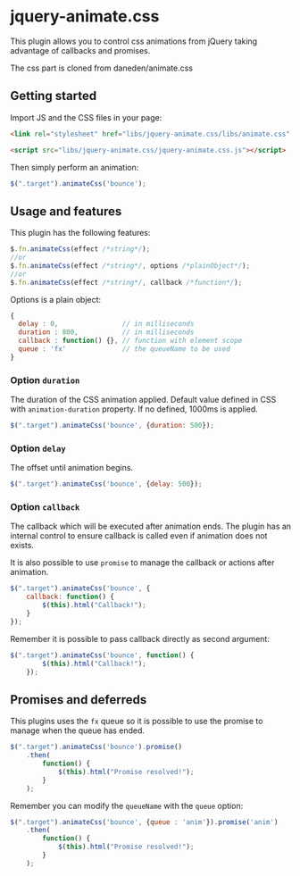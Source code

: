 # jquery-animate.css
This plugin allows you to control css animations from jQuery taking advantage of callbacks and promises.

The css part is cloned from daneden/animate.css

## Getting started

Import JS and the CSS files in your page:

```html
<link rel="stylesheet" href="libs/jquery-animate.css/libs/animate.css" />
```

```html
<script src="libs/jquery-animate.css/jquery-animate.css.js"></script>
```

Then simply perform an animation:

```js
$(".target").animateCss('bounce');
```

## Usage and features
This plugin has the following features:

```js
$.fn.animateCss(effect /*string*/);
//or
$.fn.animateCss(effect /*string*/, options /*plainObject*/);
//or
$.fn.animateCss(effect /*string*/, callback /*function*/);
```

Options is a plain object:
```js
{
  delay : 0,                // in milliseconds
  duration : 800,           // in milliseconds
  callback : function() {}, // function with element scope
  queue : 'fx'              // the queueName to be used
}
```

### Option `duration`
The duration of the CSS animation applied. Default value defined in CSS with `animation-duration` property. If no defined, 1000ms is applied.

```js
$(".target").animateCss('bounce', {duration: 500});
```

### Option `delay`
The offset until animation begins.

```js
$(".target").animateCss('bounce', {delay: 500});
```

### Option `callback`
The callback which will be executed after animation ends. The plugin has an internal control to ensure callback is called even if animation does not exists.

It is also possible to use `promise` to manage the callback or actions after animation.

```js
$(".target").animateCss('bounce', {
    callback: function() {
        $(this).html("Callback!");
    }    
});
```
Remember it is possible to pass callback directly as second argument:

```js
$(".target").animateCss('bounce', function() {
        $(this).html("Callback!");
    });
```

## Promises and deferreds
This plugins uses the `fx` queue so it is possible to use the promise to manage when the queue has ended.

```js
$(".target").animateCss('bounce').promise()
    .then(
        function() {
            $(this).html("Promise resolved!");
        }
    );
```
Remember you can modify the `queueName` with the `queue` option:
```js
$(".target").animateCss('bounce', {queue : 'anim'}).promise('anim')
    .then(
        function() {
            $(this).html("Promise resolved!");
        }
    );
```
